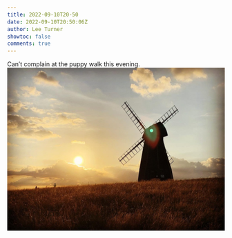 ```yaml
---
title: 2022-09-10T20-50
date: 2022-09-10T20:50:06Z
author: Lee Turner
showtoc: false
comments: true
---
```


Can’t complain at the puppy walk this evening. ![](/img/x//1568703382382346240-FcUnaIMXEAAnxJn.jpg)

